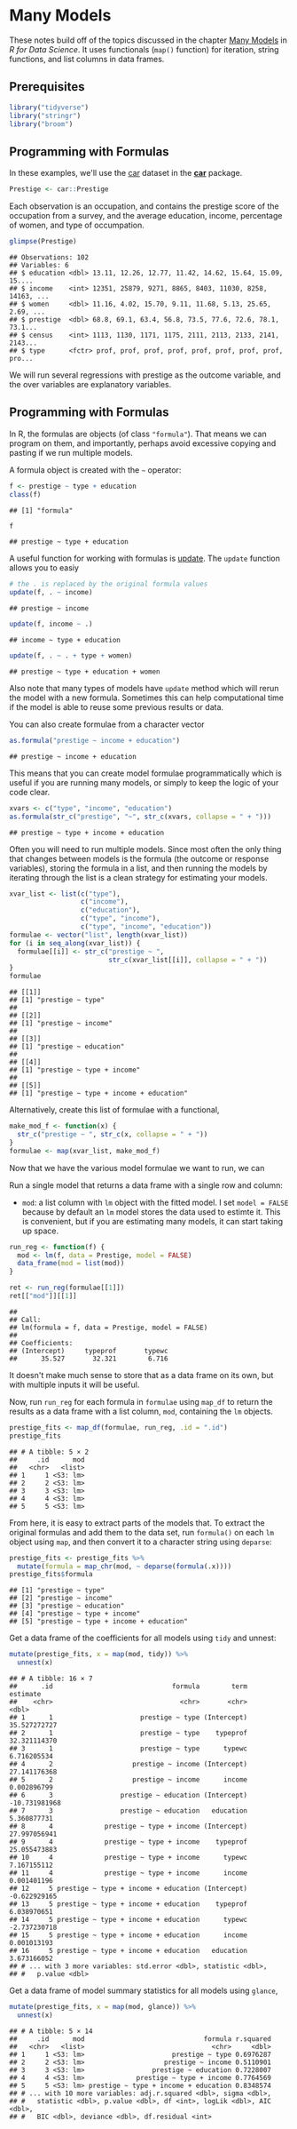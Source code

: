 
# Many Models




These notes build off of the topics discussed in the chapter [Many Models](http://r4ds.had.co.nz/many-models.html) in *R for Data Science*.
It uses functionals (`map()` function) for iteration, string functions,
and list columns in data frames.

## Prerequisites

```r
library("tidyverse")
library("stringr")
library("broom")
```


## Programming with Formulas


In these examples, we'll use the [car](https://www.rdocumentation.org/packages/car/topics/Prestige) dataset in the 
**[car](https://cran.r-project.org/package=car)** package.

```r
Prestige <- car::Prestige
```
Each observation is an occupation, and contains the prestige score of the 
occupation from a survey, and the average education, income, percentage of women, and type of occumpation. 

```r
glimpse(Prestige)
```

```
## Observations: 102
## Variables: 6
## $ education <dbl> 13.11, 12.26, 12.77, 11.42, 14.62, 15.64, 15.09, 15....
## $ income    <int> 12351, 25879, 9271, 8865, 8403, 11030, 8258, 14163, ...
## $ women     <dbl> 11.16, 4.02, 15.70, 9.11, 11.68, 5.13, 25.65, 2.69, ...
## $ prestige  <dbl> 68.8, 69.1, 63.4, 56.8, 73.5, 77.6, 72.6, 78.1, 73.1...
## $ census    <int> 1113, 1130, 1171, 1175, 2111, 2113, 2133, 2141, 2143...
## $ type      <fctr> prof, prof, prof, prof, prof, prof, prof, prof, pro...
```
We will run several regressions with prestige as the outcome variable,
and the over variables are explanatory variables.

## Programming with Formulas

In R, the formulas are objects (of class `"formula"`).
That means we can program on them, and importantly, perhaps avoid excessive
copying and pasting if we run multiple models.

A formula object is created with the `~` operator:

```r
f <- prestige ~ type + education
class(f)
```

```
## [1] "formula"
```

```r
f
```

```
## prestige ~ type + education
```

A useful function for working with formulas is [update](https://www.rdocumentation.org/packages/stats/topics/update.formula).
The `update` function allows you to easiy

```r
# the . is replaced by the original formula values
update(f, . ~ income)
```

```
## prestige ~ income
```

```r
update(f, income ~ .)
```

```
## income ~ type + education
```

```r
update(f, . ~ . + type + women)
```

```
## prestige ~ type + education + women
```
Also note that many types of models have `update` method which will rerun the model with a new formula.
Sometimes this can help computational time if the model is able to reuse some previous results or data.

You can also create formulae from a character vector

```r
as.formula("prestige ~ income + education")
```

```
## prestige ~ income + education
```

This means that you can create model formulae programmatically
which is useful if you are running many models, or simply to keep
the logic of your code clear.

```r
xvars <- c("type", "income", "education")
as.formula(str_c("prestige", "~", str_c(xvars, collapse = " + ")))
```

```
## prestige ~ type + income + education
```

Often you will need to run multiple models.
Since most often the only thing that changes between models is the
formula (the outcome or response variables), storing the formula
in a list, and then running the models by iterating through the list
is a clean strategy for estimating your models.

```r
xvar_list <- list(c("type"),
                  c("income"),
                  c("education"),
                  c("type", "income"),
                  c("type", "income", "education"))
formulae <- vector("list", length(xvar_list))
for (i in seq_along(xvar_list)) {
  formulae[[i]] <- str_c("prestige ~ ",
                         str_c(xvar_list[[i]], collapse = " + "))
}
formulae
```

```
## [[1]]
## [1] "prestige ~ type"
## 
## [[2]]
## [1] "prestige ~ income"
## 
## [[3]]
## [1] "prestige ~ education"
## 
## [[4]]
## [1] "prestige ~ type + income"
## 
## [[5]]
## [1] "prestige ~ type + income + education"
```

Alternatively, create this list of formulae with a functional,

```r
make_mod_f <- function(x) {
  str_c("prestige ~ ", str_c(x, collapse = " + "))  
}
formulae <- map(xvar_list, make_mod_f)
```

Now that we have the various model formulae we want to run, we can 

Run a single model that returns a data frame with a single row and column:

- `mod`: a list column with `lm` object with the fitted model. I set `model = FALSE`
    because by default an `lm` model stores the data used to estimte it.
    This is convenient, but if you are estimating many models, it can start
    taking up space.


```r
run_reg <- function(f) {
  mod <- lm(f, data = Prestige, model = FALSE)
  data_frame(mod = list(mod))
}

ret <- run_reg(formulae[[1]])
ret[["mod"]][[1]]
```

```
## 
## Call:
## lm(formula = f, data = Prestige, model = FALSE)
## 
## Coefficients:
## (Intercept)     typeprof       typewc  
##      35.527       32.321        6.716
```

It doesn't make much sense to store that as a data frame on its own, but with
multiple inputs it will be useful.

Now, run `run_reg` for each formula in `formulae` using `map_df` to return 
the results as a data frame with a list column, `mod`, containing the `lm` objects.

```r
prestige_fits <- map_df(formulae, run_reg, .id = ".id")
prestige_fits
```

```
## # A tibble: 5 × 2
##     .id      mod
##   <chr>   <list>
## 1     1 <S3: lm>
## 2     2 <S3: lm>
## 3     3 <S3: lm>
## 4     4 <S3: lm>
## 5     5 <S3: lm>
```

From here, it is easy to extract parts of the models that.
To extract the original formulas and add them to the data set,
run `formula()` on each `lm` object using `map`, and then convert
it to a character string using `deparse`:

```r
prestige_fits <- prestige_fits %>%
  mutate(formula = map_chr(mod, ~ deparse(formula(.x))))
prestige_fits$formula
```

```
## [1] "prestige ~ type"                     
## [2] "prestige ~ income"                   
## [3] "prestige ~ education"                
## [4] "prestige ~ type + income"            
## [5] "prestige ~ type + income + education"
```

Get a data frame of the coefficients for all models using `tidy` and unnest:

```r
mutate(prestige_fits, x = map(mod, tidy)) %>% 
  unnest(x)
```

```
## # A tibble: 16 × 7
##      .id                              formula        term      estimate
##    <chr>                                <chr>       <chr>         <dbl>
## 1      1                      prestige ~ type (Intercept)  35.527272727
## 2      1                      prestige ~ type    typeprof  32.321114370
## 3      1                      prestige ~ type      typewc   6.716205534
## 4      2                    prestige ~ income (Intercept)  27.141176368
## 5      2                    prestige ~ income      income   0.002896799
## 6      3                 prestige ~ education (Intercept) -10.731981968
## 7      3                 prestige ~ education   education   5.360877731
## 8      4             prestige ~ type + income (Intercept)  27.997056941
## 9      4             prestige ~ type + income    typeprof  25.055473883
## 10     4             prestige ~ type + income      typewc   7.167155112
## 11     4             prestige ~ type + income      income   0.001401196
## 12     5 prestige ~ type + income + education (Intercept)  -0.622929165
## 13     5 prestige ~ type + income + education    typeprof   6.038970651
## 14     5 prestige ~ type + income + education      typewc  -2.737230718
## 15     5 prestige ~ type + income + education      income   0.001013193
## 16     5 prestige ~ type + income + education   education   3.673166052
## # ... with 3 more variables: std.error <dbl>, statistic <dbl>,
## #   p.value <dbl>
```

Get a data frame of model summary statistics for all models using `glance`,

```r
mutate(prestige_fits, x = map(mod, glance)) %>%
  unnest(x)
```

```
## # A tibble: 5 × 14
##     .id      mod                              formula r.squared
##   <chr>   <list>                                <chr>     <dbl>
## 1     1 <S3: lm>                      prestige ~ type 0.6976287
## 2     2 <S3: lm>                    prestige ~ income 0.5110901
## 3     3 <S3: lm>                 prestige ~ education 0.7228007
## 4     4 <S3: lm>             prestige ~ type + income 0.7764569
## 5     5 <S3: lm> prestige ~ type + income + education 0.8348574
## # ... with 10 more variables: adj.r.squared <dbl>, sigma <dbl>,
## #   statistic <dbl>, p.value <dbl>, df <int>, logLik <dbl>, AIC <dbl>,
## #   BIC <dbl>, deviance <dbl>, df.residual <int>
```

